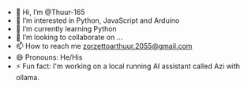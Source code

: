 - 👋 Hi, I’m @Thuur-165
- 👀 I’m interested in Python, JavaScript and Arduino
- 🌱 I’m currently learning Python
- 💞️ I’m looking to collaborate on ...
- 📫 How to reach me zorzettoarthuur.2055@gmail.com
- 😄 Pronouns: He/His
- ⚡ Fun fact: I'm working on a local running AI assistant called Azi with ollama.

<!---
Thuur-165/Thuur-165 is a ✨ special ✨ repository because its `README.md` (this file) appears on your GitHub profile.
You can click the Preview link to take a look at your changes.
--->
